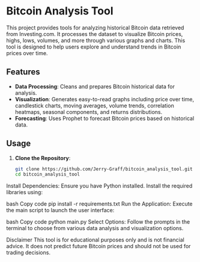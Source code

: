 # Bitcoin Analysis Tool

This project provides tools for analyzing historical Bitcoin data retrieved from Investing.com. It processes the dataset to visualize Bitcoin prices, highs, lows, volumes, and more through various graphs and charts. This tool is designed to help users explore and understand trends in Bitcoin prices over time.

## Features

- **Data Processing**: Cleans and prepares Bitcoin historical data for analysis.
- **Visualization**: Generates easy-to-read graphs including price over time, candlestick charts, moving averages, volume trends, correlation heatmaps, seasonal components, and returns distributions.
- **Forecasting**: Uses Prophet to forecast Bitcoin prices based on historical data.

## Usage

1. **Clone the Repository**:
   ```bash
   git clone https://github.com/Jerry-Graff/bitcoin_analysis_tool.git
   cd bitcoin_analysis_tool
Install Dependencies: Ensure you have Python installed. Install the required libraries using:

bash
Copy code
pip install -r requirements.txt
Run the Application: Execute the main script to launch the user interface:

bash
Copy code
python main.py
Select Options: Follow the prompts in the terminal to choose from various data analysis and visualization options.

Disclaimer
This tool is for educational purposes only and is not financial advice. It does not predict future Bitcoin prices and should not be used for trading decisions.